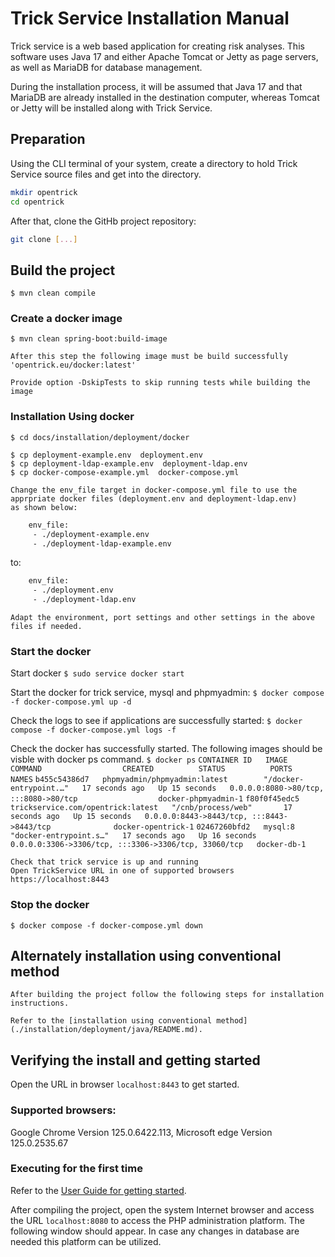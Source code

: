 # Trick Service Installation Manual

Trick service is a web based application for creating risk analyses. This software uses Java 17 and either Apache Tomcat or Jetty as page servers, as well as MariaDB for database management.

During the installation process, it will be assumed that Java 17 and that MariaDB are already installed in the destination computer, whereas Tomcat or Jetty will be installed along with Trick Service.

## Preparation

Using the CLI terminal of your system, create a directory to hold Trick Service source files and get into the directory.

```bash
mkdir opentrick
cd opentrick
```

After that, clone the GitHb project repository:

```bash
git clone [...]
```

## Build the project
    $ mvn clean compile

### Create a docker image
    $ mvn clean spring-boot:build-image

    After this step the following image must be build successfully
    'opentrick.eu/docker:latest'

    Provide option -DskipTests to skip running tests while building the image
    
### Installation Using docker
    $ cd docs/installation/deployment/docker    

    $ cp deployment-example.env  deployment.env
    $ cp deployment-ldap-example.env  deployment-ldap.env
    $ cp docker-compose-example.yml  docker-compose.yml

    Change the env_file target in docker-compose.yml file to use the apprpriate docker files (deployment.env and deployment-ldap.env)
    as shown below:
```bash
    env_file:
     - ./deployment-example.env
     - ./deployment-ldap-example.env
```
  to:
```bash
    env_file:
     - ./deployment.env
     - ./deployment-ldap.env
```
    
    Adapt the environment, port settings and other settings in the above files if needed.
  
### Start the docker

   Start docker
   ```$ sudo service docker start```

   Start the docker for trick service, mysql and phpmyadmin:
   ```$ docker compose -f docker-compose.yml up -d```

   Check the logs to see if applications are successfully started:
   ```$ docker compose -f docker-compose.yml logs -f    ```

   Check the docker has successfully started. The following images should be visble with docker ps command.
   ```$ docker ps```
   ```CONTAINER ID   IMAGE                               COMMAND                  CREATED          STATUS          PORTS                                                  NAMES```
   ```b455c54386d7   phpmyadmin/phpmyadmin:latest        "/docker-entrypoint.…"   17 seconds ago   Up 15 seconds   0.0.0.0:8080->80/tcp, :::8080->80/tcp                  docker-phpmyadmin-1```
   ```f80f0f45edc5   trickservice.com/opentrick:latest   "/cnb/process/web"       17 seconds ago   Up 15 seconds   0.0.0.0:8443->8443/tcp, :::8443->8443/tcp              docker-opentrick-1```
   ```02467260bfd2   mysql:8                             "docker-entrypoint.s…"   17 seconds ago   Up 16 seconds   0.0.0.0:3306->3306/tcp, :::3306->3306/tcp, 33060/tcp   docker-db-1```

    Check that trick service is up and running    
    Open TrickService URL in one of supported browsers
    https://localhost:8443 

### Stop the docker
    $ docker compose -f docker-compose.yml down
    
## Alternately installation using conventional method

    After building the project follow the following steps for installation instructions.

    Refer to the [installation using conventional method](./installation/deployment/java/README.md).

## Verifying the install and getting started

Open the URL in browser ```localhost:8443```  to get started.

### Supported browsers:

Google Chrome    Version 125.0.6422.113, 
Microsoft edge   Version 125.0.2535.67

### Executing for the first time

Refer to the [User Guide for getting started](../src/main/webapp/WEB-INF/static/views/user-guide.html#creating-a-risk-analysis-using-trick-service#how-to-start-using-ts).

After compiling the project, open the system Internet browser and access the URL ```localhost:8080``` to access the PHP administration platform. The following window should appear.
In case any changes in database are needed this platform can be utilized.